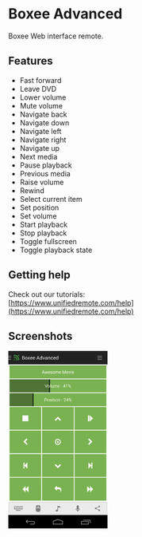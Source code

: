 # Boxee Advanced
Boxee Web interface remote.

## Features
*  Fast forward
*  Leave DVD
*  Lower volume
*  Mute volume
*  Navigate back
*  Navigate down
*  Navigate left
*  Navigate right
*  Navigate up
*  Next media
*  Pause playback
*  Previous media
*  Raise volume
*  Rewind
*  Select current item
*  Set position
*  Set volume
*  Start playback
*  Stop playback
*  Toggle fullscreen
*  Toggle playback state

## Getting help
Check out our tutorials: <br>
[https://www.unifiedremote.com/help](https://www.unifiedremote.com/help)

## Screenshots
<img src="screen.png" width="200" />